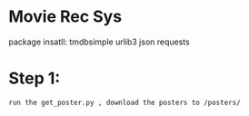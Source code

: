 # Movie Rec Sys
package insatll:
    tmdbsimple
    urlib3
    json
    requests

# Step 1:
    run the get_poster.py , download the posters to /posters/

